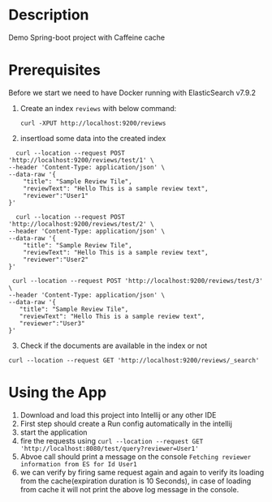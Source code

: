 # Description
Demo Spring-boot project with Caffeine cache

# Prerequisites
Before we start we need to have Docker running with ElasticSearch v7.9.2

1. Create an index ```reviews``` with below command:
    ```
    curl -XPUT http://localhost:9200/reviews
    ```
2. insertload some data into the created index
  ```
    curl --location --request POST 'http://localhost:9200/reviews/test/1' \
  --header 'Content-Type: application/json' \
  --data-raw '{
      "title": "Sample Review Tile",
      "reviewText": "Hello This is a sample review text",
      "reviewer":"User1"
  }'
  ```
  ```
    curl --location --request POST 'http://localhost:9200/reviews/test/2' \
  --header 'Content-Type: application/json' \
  --data-raw '{
      "title": "Sample Review Tile",
      "reviewText": "Hello This is a sample review text",
      "reviewer":"User2"
  }'
  ```
   ```
    curl --location --request POST 'http://localhost:9200/reviews/test/3' \
  --header 'Content-Type: application/json' \
  --data-raw '{
      "title": "Sample Review Tile",
      "reviewText": "Hello This is a sample review text",
      "reviewer":"User3"
  }'
  ```
3. Check if the documents are available in the index or not
  ```
  curl --location --request GET 'http://localhost:9200/reviews/_search'
  ```
  
# Using the App
1. Download and load this project into Intellij or any other IDE
2. First step should create a Run config automatically in the intellij
3. start the application
4. fire the requests using ```curl --location --request GET 'http://localhost:8080/test/query?reviewer=User1'```
5. Abvoe call should print a message on the console ```Fetching reviewer information from ES for Id User1```
6. we can verify by firing same request again and again to verify its loading from the cache(expiration duration is 10 Seconds), in case of loading from cache it will not print the above log message in the console.
